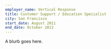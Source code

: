 ```yaml
---
employer_name: Vertical Response   
title: Customer Support / Education Specialist
city: San Francisco 
start_date: August 2011
end_date: October 2013
---
```


A blurb goes here.